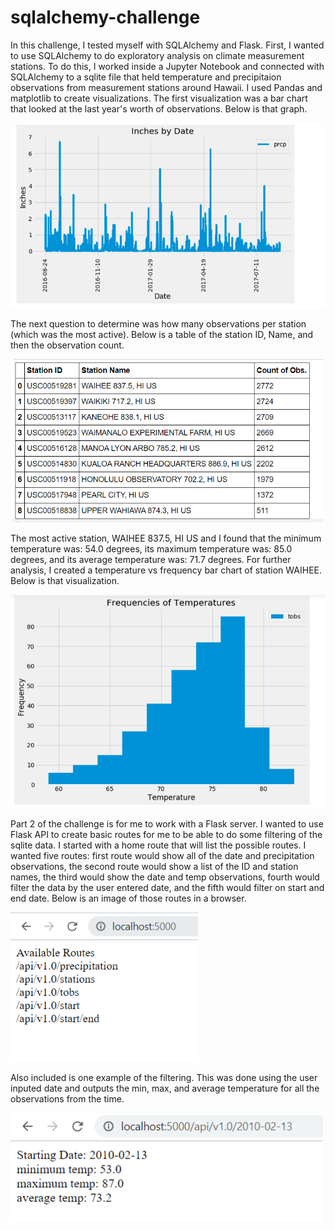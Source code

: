 # sqlalchemy-challenge

In this challenge, I tested myself with SQLAlchemy and Flask. First, I wanted to use SQLAlchemy to do exploratory analysis on climate measurement stations. To do this, I worked inside a Jupyter Notebook and connected with SQLAlchemy to a sqlite file that held temperature and precipitaion observations from measurement stations around Hawaii. I used Pandas and matplotlib to create visualizations. The first visualization was a bar chart that looked at the last year's worth of observations. Below is that graph. 

<img src = "Images/inches_by_date.png" width=700>

The next question to determine was how many observations per station (which was the most active). Below is a table of the station ID, Name, and then the observation count.

<img src = "Images/station_obs_count.png" width=500>

The most active station, WAIHEE 837.5, HI US and I found that the minimum temperature was: 54.0 degrees, its maximum temperature was: 85.0 degrees, and its average temperature was: 71.7 degrees. For further analysis, I created a temperature vs frequency bar chart of station WAIHEE. Below is that visualization.

<img src = "Images/temp_frequencies.png" width=600>


Part 2 of the challenge is for me to work with a Flask server. I wanted to use Flask API to create basic routes for me to be able to do some filtering of the sqlite data. I started with a home route that will list the possible routes. I wanted five routes: first route would show all of the date and precipitation observations, the second route would show a list of the ID and station names, the third would show the date and temp observations, fourth would filter the data by the user entered date, and the fifth would filter on start and end date. Below is an image of those routes in a browser.

<img src = "Images/flask_routes.png" width=300>

Also included is one example of the filtering. This was done using the user inputed date and outputs the min, max, and average temperature for all the observations from the time.

<img src = "Images/flask_start.png" width=500>
